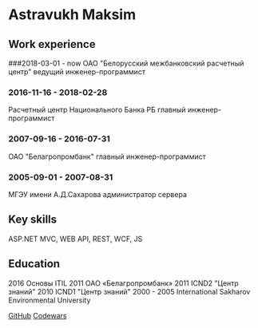 # Astravukh Maksim

## Work experience

###2018-03-01 - now
ОАО "Белорусский межбанковский расчетный центр"
ведущий инженер-программист

### 2016-11-16 - 2018-02-28
Расчетный центр Национального Банка РБ
главный инженер-программист

### 2007-09-16 - 2016-07-31
ОАО "Белагропромбанк"
главный инженер-программист

### 2005-09-01 - 2007-08-31
МГЭУ имени А.Д.Сахарова
администратор сервера

## Key skills
ASP.NET MVC, WEB API, REST, WCF, JS

## Education
2016 Основы ITIL 2011 ОАО «Белагропромбанк»
2011 ICND2 "Центр знаний"
2010 ICND1 "Центр знаний"
2000 - 2005 International Sakharov Environmental University

[GitHub](https://github.com/astravukh)
[Codewars](https://github.com/astravukh)

